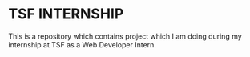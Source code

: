# TSF INTERNSHIP
 This is a repository which contains project which I am doing during my internship at TSF as a Web Developer Intern.
